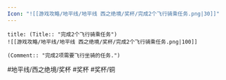 ```yaml
---
Icon: "![[游戏攻略/地平线/地平线 西之绝境/奖杯/完成2个飞行骑乘任务.png|30]]"
---
```

```ad-common-bronze-trophy
title: (Title:: "完成2个飞行骑乘任务")
![[游戏攻略/地平线/地平线 西之绝境/奖杯/完成2个飞行骑乘任务.png|100]]

(Comment:: "完成2项需要飞行坐骑的任务.")
```

#地平线/西之绝境/奖杯 #奖杯 #奖杯/铜
